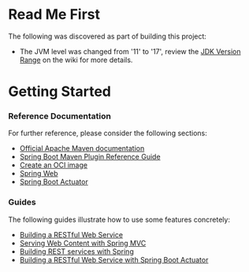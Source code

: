 # Read Me First
The following was discovered as part of building this project:

* The JVM level was changed from '11' to '17', review the [JDK Version Range](https://github.com/spring-projects/spring-framework/wiki/Spring-Framework-Versions#jdk-version-range) on the wiki for more details.

# Getting Started

### Reference Documentation
For further reference, please consider the following sections:

* [Official Apache Maven documentation](https://maven.apache.org/guides/index.html)
* [Spring Boot Maven Plugin Reference Guide](https://docs.spring.io/spring-boot/docs/3.0.0-RC2/maven-plugin/reference/html/)
* [Create an OCI image](https://docs.spring.io/spring-boot/docs/3.0.0-RC2/maven-plugin/reference/html/#build-image)
* [Spring Web](https://docs.spring.io/spring-boot/docs/3.0.0-RC2/reference/htmlsingle/#web)
* [Spring Boot Actuator](https://docs.spring.io/spring-boot/docs/3.0.0-RC2/reference/htmlsingle/#actuator)

### Guides
The following guides illustrate how to use some features concretely:

* [Building a RESTful Web Service](https://spring.io/guides/gs/rest-service/)
* [Serving Web Content with Spring MVC](https://spring.io/guides/gs/serving-web-content/)
* [Building REST services with Spring](https://spring.io/guides/tutorials/rest/)
* [Building a RESTful Web Service with Spring Boot Actuator](https://spring.io/guides/gs/actuator-service/)

